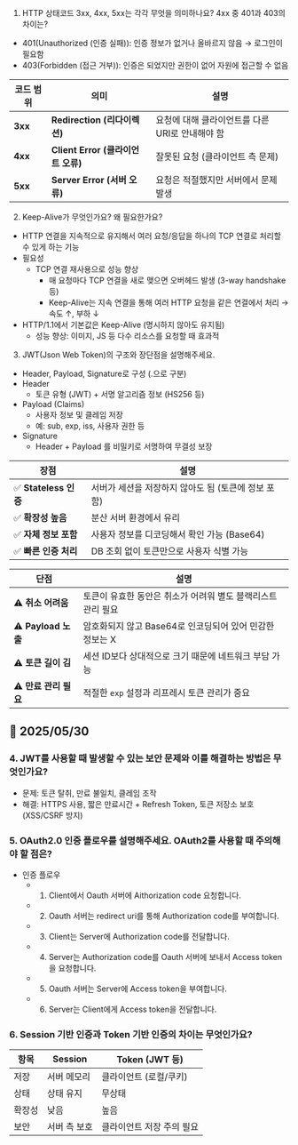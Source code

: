1. HTTP 상태코드 3xx, 4xx, 5xx는 각각 무엇을 의미하나요? 4xx 중 401과 403의 차이는?
- 401(Unauthorized (인증 실패)): 인증 정보가 없거나 올바르지 않음 → 로그인이 필요함
- 403(Forbidden (접근 거부)): 인증은 되었지만 권한이 없어 자원에 접근할 수 없음

| 코드 범위   | 의미                          | 설명                           |
| ------- | --------------------------- | ---------------------------- |
| **3xx** | **Redirection (리다이렉션)**     | 요청에 대해 클라이언트를 다른 URI로 안내해야 함 |
| **4xx** | **Client Error (클라이언트 오류)** | 잘못된 요청 (클라이언트 측 문제)          |
| **5xx** | **Server Error (서버 오류)**    | 요청은 적절했지만 서버에서 문제 발생         |


2. Keep-Alive가 무엇인가요? 왜 필요한가요?
- HTTP 연결을 지속적으로 유지해서 여러 요청/응답을 하나의 TCP 연결로 처리할 수 있게 하는 기능
- 필요성 
    - TCP 연결 재사용으로 성능 향상
        - 매 요청마다 TCP 연결을 새로 맺으면 오버헤드 발생 (3-way handshake 등)
        - Keep-Alive는 지속 연결을 통해 여러 HTTP 요청을 같은 연결에서 처리 → 속도 ↑, 부하 ↓
- HTTP/1.1에서 기본값은 Keep-Alive (명시하지 않아도 유지됨)
    - 성능 향상: 이미지, JS 등 다수 리소스를 요청할 때 효과적

3. JWT(Json Web Token)의 구조와 장단점을 설명해주세요.
- Header, Payload, Signature로 구성 (.으로 구분)
- Header
    - 토큰 유형 (JWT) + 서명 알고리즘 정보 (HS256 등)
- Payload (Claims)
    - 사용자 정보 및 클레임 저장
    - 예: sub, exp, iss, 사용자 권한 등
- Signature
    - Header + Payload 를 비밀키로 서명하여 무결성 보장

| 장점                 | 설명                             |
| ------------------ | ------------------------------ |
| ✅ **Stateless 인증** | 서버가 세션을 저장하지 않아도 됨 (토큰에 정보 포함) |
| ✅ **확장성 높음**       | 분산 서버 환경에서 유리                  |
| ✅ **자체 정보 포함**     | 사용자 정보를 디코딩해서 확인 가능 (Base64)   |
| ✅ **빠른 인증 처리**     | DB 조회 없이 토큰만으로 사용자 식별 가능       |


| 단점                | 설명                                  |
| ----------------- | ----------------------------------- |
| ⚠️ **취소 어려움**     | 토큰이 유효한 동안은 취소가 어려워 별도 블랙리스트 관리 필요  |
| ⚠️ **Payload 노출** | 암호화되지 않고 Base64로 인코딩되어 있어 민감한 정보는 X |
| ⚠️ **토큰 길이 김**    | 세션 ID보다 상대적으로 크기 때문에 네트워크 부담 가능     |
| ⚠️ **만료 관리 필요**   | 적절한 `exp` 설정과 리프레시 토큰 관리가 중요        |


## 📅 2025/05/30
### 4. JWT를 사용할 때 발생할 수 있는 보안 문제와 이를 해결하는 방법은 무엇인가요?
- 문제: 토큰 탈취, 만료 불일치, 클레임 조작
- 해결: HTTPS 사용, 짧은 만료시간 + Refresh Token, 토큰 저장소 보호 (XSS/CSRF 방지)

### 5. OAuth2.0 인증 플로우를 설명해주세요. OAuth2를 사용할 때 주의해야 할 점은?
- 인증 플로우
    - 1. Client에서 Oauth 서버에 Aithorization code 요청합니다.
    - 2. Oauth 서버는 redirect uri를 통해 Authorization code를 부여합니다.
    - 3. Client는 Server에 Authorization code를 전달합니다.
    - 4. Server는 Authorization code를 Oauth 서버에 보내서 Access token을 요청합니다.
    - 5. Oauth 서버는 Server에 Access token을 부여합니다.
    - 6. Server는 Client에게 Access token을 전달합니다.

### 6. Session 기반 인증과 Token 기반 인증의 차이는 무엇인가요?
| 항목  | Session | Token (JWT 등)  |
| --- | ------- | -------------- |
| 저장  | 서버 메모리  | 클라이언트 (로컬/쿠키)  |
| 상태  | 상태 유지   | 무상태            |
| 확장성 | 낮음      | 높음             |
| 보안  | 서버 측 보호 | 클라이언트 저장 주의 필요 |
